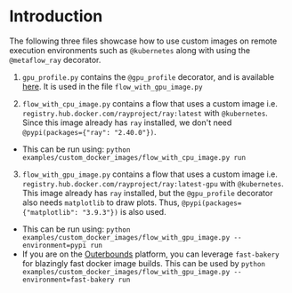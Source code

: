# Introduction

The following three files showcase how to use custom images on remote execution environments such as `@kubernetes` along with using the `@metaflow_ray` decorator.

1. `gpu_profile.py` contains the `@gpu_profile` decorator, and is available [here](https://github.com/outerbounds/metaflow-gpu-profile). It is used in the file `flow_with_gpu_image.py`

2. `flow_with_cpu_image.py` contains a flow that uses a custom image i.e. `registry.hub.docker.com/rayproject/ray:latest` with `@kubernetes`. Since this image already has `ray` installed, we don't need `@pypi(packages={"ray": "2.40.0"})`.

- This can be run using: `python examples/custom_docker_images/flow_with_cpu_image.py run`

3. `flow_with_gpu_image.py` contains a flow that uses a custom image i.e. `registry.hub.docker.com/rayproject/ray:latest-gpu` with `@kubernetes`. This image already has `ray` installed, but the `@gpu_profile` decorator also needs `matplotlib` to draw plots. Thus, `@pypi(packages={"matplotlib": "3.9.3"})` is also used.

- This can be run using: `python examples/custom_docker_images/flow_with_gpu_image.py --environment=pypi run`
- If you are on the [Outerbounds](https://outerbounds.com/) platform, you can leverage `fast-bakery` for blazingly fast docker image builds. This can be used by `python examples/custom_docker_images/flow_with_gpu_image.py --environment=fast-bakery run`
